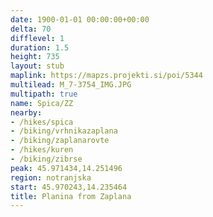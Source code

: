 ```yaml
---
date: 1900-01-01 00:00:00+00:00
delta: 70
difflevel: 1
duration: 1.5
height: 735
layout: stub
maplink: https://mapzs.projekti.si/poi/5344
multilead: M_7-3754_IMG.JPG
multipath: true
name: Spica/ZZ
nearby:
- /hikes/spica
- /biking/vrhnikazaplana
- /biking/zaplanarovte
- /hikes/kuren
- /biking/zibrse
peak: 45.971434,14.251496
region: notranjska
start: 45.970243,14.235464
title: Planina from Zaplana
---
```

